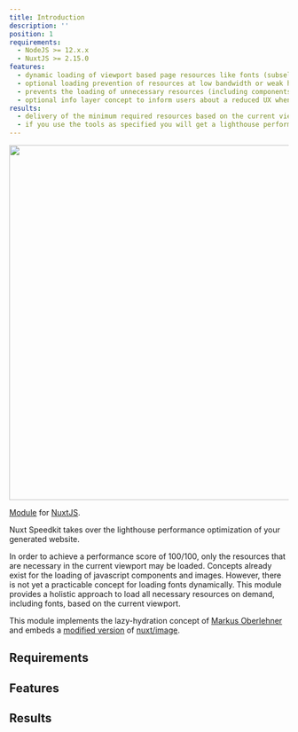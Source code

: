 ```yaml
---
title: Introduction
description: ''
position: 1
requirements:
  - NodeJS >= 12.x.x
  - NuxtJS >= 2.15.0
features:
  - dynamic loading of viewport based page resources like fonts (subselectors, media queries), components, pictures
  - optional loading prevention of resources at low bandwidth or weak hardware
  - prevents the loading of unnecessary resources (including components) that are outside the current viewport.
  - optional info layer concept to inform users about a reduced UX when bandwidth or hardware is compromised.
results:
  - delivery of the minimum required resources based on the current viewport
  - if you use the tools as specified you will get a lighthouse performance score of 100/100
---
```


<!-- <img src="/preview.png" class="light-img" width="1280" height="640" alt=""/>
<img src="/preview-dark.png" class="dark-img" width="1280" height="640" alt=""/> -->
<img src="/intro-light.png" width="1280" height="640" alt=""/>

[Module]() for [NuxtJS](https://nuxtjs.org).

Nuxt Speedkit takes over the lighthouse performance optimization of your generated website.

In order to achieve a performance score of 100/100, only the resources that are necessary in the current viewport may be loaded. Concepts already exist for the loading of javascript components and images.
However, there is not yet a practicable concept for loading fonts dynamically. This module provides a holistic approach to load all necessary resources on demand, including fonts, based on the current viewport.

This module implements the lazy-hydration concept of [Markus Oberlehner](https://github.com/maoberlehner/vue-lazy-hydration) and embeds a [modified version](https://github.com/StephanGerbeth/image) of [nuxt/image](https://github.com/nuxt/image).

## Requirements

<list type="info" :items="requirements"></list>
## Features

<list type="success" :items="features"></list>

## Results

<list type="success" :items="results"></list>
